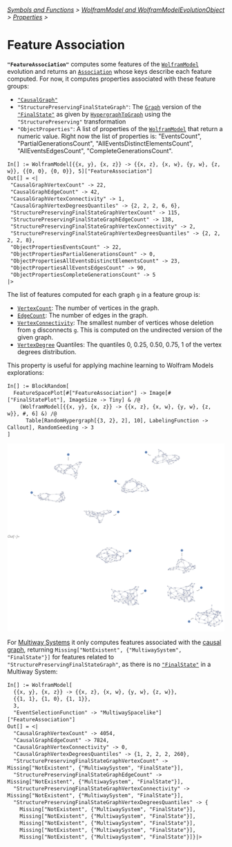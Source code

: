 ###### [Symbols and Functions](/README.md#symbols-and-functions) > [WolframModel and WolframModelEvolutionObject](../WolframModelAndWolframModelEvolutionObject.md) > [Properties](../WolframModelAndWolframModelEvolutionObject.md#properties) >

# Feature Association

**`"FeatureAssociation"`** computes some features of
the [`WolframModel`](/Documentation/SymbolsAndFunctions/WolframModelAndWolframModelEvolutionObject/WolframModelAndWolframModelEvolutionObject.md)
evolution and returns
an [`Association`](https://reference.wolfram.com/language/ref/Association.html) whose keys describe each feature
computed.
For now, it computes properties associated with these feature groups:

- [`"CausalGraph"`](/Documentation/SymbolsAndFunctions/WolframModelAndWolframModelEvolutionObject/Properties/CausalGraphs.md)
- `"StructurePreservingFinalStateGraph"`: The [`Graph`](https://reference.wolfram.com/language/ref/Graph.html)
version of
the [`"FinalState"`](/Documentation/SymbolsAndFunctions/WolframModelAndWolframModelEvolutionObject/Properties/States.md)
as given by [`HypergraphToGraph`](/Documentation/SymbolsAndFunctions/UtilityFunctions/HypergraphToGraph.md) using the
`"StructurePreserving"` transformation
- `"ObjectProperties"`: A list of properties of the [`WolframModel`](/Documentation/SymbolsAndFunctions/WolframModelAndWolframModelEvolutionObject/WolframModelAndWolframModelEvolutionObject.md)
that return a numeric value. Right now the list of properties is: "EventsCount",
"PartialGenerationsCount", "AllEventsDistinctElementsCount", "AllEventsEdgesCount",
"CompleteGenerationsCount".

```wl
In[] := WolframModel[{{x, y}, {x, z}} -> {{x, z}, {x, w}, {y, w}, {z, w}}, {{0, 0}, {0, 0}}, 5]["FeatureAssociation"]
Out[] = <|
 "CausalGraphVertexCount" -> 22,
 "CausalGraphEdgeCount" -> 42,
 "CausalGraphVertexConnectivity" -> 1,
 "CausalGraphVertexDegreesQuantiles" -> {2, 2, 2, 6, 6},
 "StructurePreservingFinalStateGraphVertexCount" -> 115,
 "StructurePreservingFinalStateGraphEdgeCount" -> 138,
 "StructurePreservingFinalStateGraphVertexConnectivity" -> 2,
 "StructurePreservingFinalStateGraphVertexDegreesQuantiles" -> {2, 2, 2, 2, 8},
 "ObjectPropertiesEventsCount" -> 22,
 "ObjectPropertiesPartialGenerationsCount" -> 0,
 "ObjectPropertiesAllEventsDistinctElementsCount" -> 23,
 "ObjectPropertiesAllEventsEdgesCount" -> 90,
 "ObjectPropertiesCompleteGenerationsCount" -> 5
|>
```

The list of features computed for each graph `g` in a feature group is:

- [`VertexCount`](https://reference.wolfram.com/language/ref/VertexCount.html): The number of vertices in the graph.
- [`EdgeCount`](https://reference.wolfram.com/language/ref/EdgeCount.html): The number of edges in the graph.
- [`VertexConnectivity`](https://reference.wolfram.com/language/ref/VertexConnectivity.html): The smallest number of
vertices whose deletion from `g` disconnects `g`. This is computed on the undirected version of the given graph.
- [`VertexDegree`](https://reference.wolfram.com/language/ref/VertexDegree.html) Quantiles: The quantiles 0, 0.25, 0.50,
0.75, 1 of the vertex degrees distribution.

This property is useful for applying machine learning to Wolfram Models explorations:

```wl
In[] := BlockRandom[
  FeatureSpacePlot[#["FeatureAssociation"] -> Image[#["FinalStatePlot"], ImageSize -> Tiny] & /@
    (WolframModel[{{x, y}, {x, z}} -> {{x, z}, {x, w}, {y, w}, {z, w}}, #, 6] &) /@
      Table[RandomHypergraph[{3, 2}, 2], 10], LabelingFunction -> Callout], RandomSeeding -> 3
]
```

<img src="/Documentation/Images/FeatureAssociationFeatureSpacePlot.png" width="684.6">

For [Multiway Systems](/Documentation/SymbolsAndFunctions/WolframModelAndWolframModelEvolutionObject/Properties/MultiwayQ.md)
it only computes features associated with
the [causal graph](/Documentation/SymbolsAndFunctions/WolframModelAndWolframModelEvolutionObject/Properties/CausalGraphs.md),
returning `Missing["NotExistent", {"MultiwaySystem", "FinalState"}]` for features related to
`"StructurePreservingFinalStateGraph"`, as there is
no [`"FinalState"`](/Documentation/SymbolsAndFunctions/WolframModelAndWolframModelEvolutionObject/Properties/States.md)
in a Multiway System:

```wl
In[] := WolframModel[
  {{x, y}, {x, z}} -> {{x, z}, {x, w}, {y, w}, {z, w}},
  {{1, 1}, {1, 0}, {1, 1}},
  3,
  "EventSelectionFunction" -> "MultiwaySpacelike"]["FeatureAssociation"]
Out[] = <|
  "CausalGraphVertexCount" -> 4054,
  "CausalGraphEdgeCount" -> 7824,
  "CausalGraphVertexConnectivity" -> 0,
  "CausalGraphVertexDegreesQuantiles" -> {1, 2, 2, 2, 260},
  "StructurePreservingFinalStateGraphVertexCount" -> Missing["NotExistent", {"MultiwaySystem", "FinalState"}],
  "StructurePreservingFinalStateGraphEdgeCount" -> Missing["NotExistent", {"MultiwaySystem", "FinalState"}],
  "StructurePreservingFinalStateGraphVertexConnectivity" -> Missing["NotExistent", {"MultiwaySystem", "FinalState"}],
  "StructurePreservingFinalStateGraphVertexDegreesQuantiles" -> {
    Missing["NotExistent", {"MultiwaySystem", "FinalState"}],
    Missing["NotExistent", {"MultiwaySystem", "FinalState"}],
    Missing["NotExistent", {"MultiwaySystem", "FinalState"}],
    Missing["NotExistent", {"MultiwaySystem", "FinalState"}],
    Missing["NotExistent", {"MultiwaySystem", "FinalState"}]}|>
```
